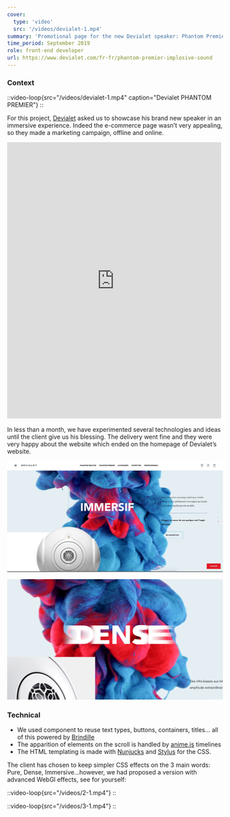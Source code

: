 ```yaml
---
cover:
  type: 'video'
  src: '/videos/devialet-1.mp4'
summary: 'Promotional page for the new Devialet speaker: Phantom Premier'
time_period: September 2019
role: front-end developer
url: https://www.devialet.com/fr-fr/phantom-premier-implosive-sound
---
```


### Context

::video-loop{src="/videos/devialet-1.mp4" caption="Devialet PHANTOM PREMIER"}
::

For this project, [Devialet](https://www.devialet.com/) asked us to showcase his brand new speaker in an immersive experience. Indeed the e-commerce page wasn’t very appealing, so they made a marketing campaign, offline and online.

<iframe src="https://tinyurl.com/zag-embed" width="500" height="645" style="border:none;overflow:hidden" scrolling="no" frameborder="0" allowfullscreen="true" allow="autoplay; clipboard-write; encrypted-media; picture-in-picture; web-share"></iframe>

In less than a month, we have experimented several technologies and ideas until the client give us his blessing. The delivery went fine and they were very happy about the website which ended on the homepage of Devialet’s website.

![devialet immersif](/assets/content/devialet-0-1.jpg)

![devialet dense](/assets/content/devialet-1-1.jpg)

### Technical

- We used component to reuse text types, buttons, containers, titles… all of this powered by [Brindille](https://github.com/brindille/brindille)
- The apparition of elements on the scroll is handled by [anime.js](https://animejs.com/) timelines
- The HTML templating is made with [Nunjucks](https://mozilla.github.io/nunjucks/) and [Stylus](http://stylus-lang.com/) for the CSS.

The client has chosen to keep simpler CSS effects on the 3 main words: Pure, Dense, Immersive…however, we had proposed a version with advanced WebGl effects, see for yourself:

::video-loop{src="/videos/2-1.mp4"}
::

::video-loop{src="/videos/3-1.mp4"}
::
